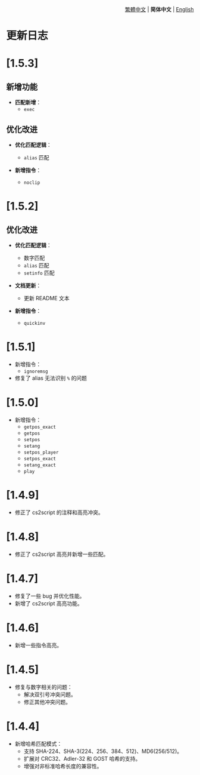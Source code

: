 <div align="right">

[繁體中文](./CHANGELOG.md) | **简体中文** | [English](./CHANGELOG.en.md)

</div>

<h1>更新日志</h1>

# [1.5.3]
## 新增功能
- **匹配新增**：
  - `exec`

## 优化改进
- **优化匹配逻辑**：
  - `alias` 匹配

- **新增指令**：
  - `noclip`

# [1.5.2]
## 优化改进
- **优化匹配逻辑**：
  - 数字匹配
  - `alias` 匹配
  - `setinfo` 匹配

- **文档更新**：
  - 更新 README 文本

- **新增指令**：
  - `quickinv`

# [1.5.1]
- 新增指令：
  - `ignoremsg`
- 修复了 alias 无法识别 `%` 的问题

# [1.5.0]
- 新增指令：
  - `getpos_exact`
  - `getpos`
  - `setpos`
  - `setang`
  - `setpos_player`
  - `setpos_exact`
  - `setang_exact`
  - `play`

# [1.4.9]
- 修正了 cs2script 的注释和高亮冲突。

# [1.4.8]
- 修正了 cs2script 高亮并新增一些匹配。

# [1.4.7]
- 修复了一些 bug 并优化性能。
- 新增了 cs2script 高亮功能。

# [1.4.6]
- 新增一些指令高亮。

# [1.4.5]
- 修复与数字相关的问题：
  - 解决双引号冲突问题。
  - 修正其他冲突问题。

# [1.4.4]
- 新增哈希匹配模式：
  - 支持 SHA-224、SHA-3(224、256、384、512)、MD6(256/512)。
  - 扩展对 CRC32、Adler-32 和 GOST 哈希的支持。
  - 增强对非标准哈希长度的兼容性。
